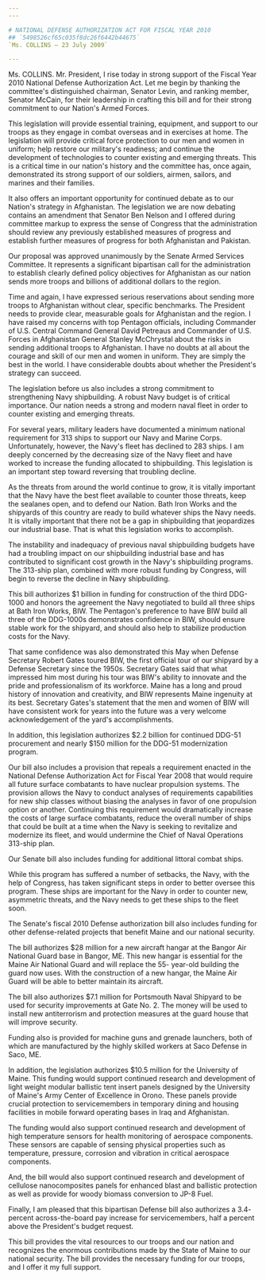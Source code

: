 ```yaml
---
---

# NATIONAL DEFENSE AUTHORIZATION ACT FOR FISCAL YEAR 2010
## `5498526cf65c035f8dc26f6442b44675`
`Ms. COLLINS — 23 July 2009`

---
```



Ms. COLLINS. Mr. President, I rise today in strong support of the 
Fiscal Year 2010 National Defense Authorization Act. Let me begin by 
thanking the committee's distinguished chairman, Senator Levin, and 
ranking member, Senator McCain, for their leadership in crafting this 
bill and for their strong commitment to our Nation's Armed Forces.

This legislation will provide essential training, equipment, and 
support to our troops as they engage in combat overseas and in 
exercises at home. The legislation will provide critical force 
protection to our men and women in uniform; help restore our military's 
readiness; and continue the development of technologies to counter 
existing and emerging threats. This is a critical time in our nation's 
history and the committee has, once again, demonstrated its strong 
support of our soldiers, airmen, sailors, and marines and their 
families.

It also offers an important opportunity for continued debate as to 
our Nation's strategy in Afghanistan. The legislation we are now 
debating contains an amendment that Senator Ben Nelson and I offered 
during committee markup to express the sense of Congress that the 
administration should review any previously established measures of 
progress and establish further measures of progress for both 
Afghanistan and Pakistan.

Our proposal was approved unanimously by the Senate Armed Services 
Committee. It represents a significant bipartisan call for the 
administration to establish clearly defined policy objectives for 
Afghanistan as our nation sends more troops and billions of additional 
dollars to the region.

Time and again, I have expressed serious reservations about sending 
more troops to Afghanistan without clear, specific benchmarks. The 
President needs to provide clear, measurable goals for Afghanistan and 
the region. I have raised my concerns with top Pentagon officials, 
including Commander of U.S. Central Command General David Petreaus and 
Commander of U.S. Forces in Afghanistan General Stanley McChrystal 
about the risks in sending additional troops to Afghanistan. I have no 
doubts at all about the courage and skill of our men and women in 
uniform. They are simply the best in the world. I have considerable 
doubts about whether the President's strategy can succeed.

The legislation before us also includes a strong commitment to 
strengthening Navy shipbuilding. A robust Navy budget is of critical 
importance. Our nation needs a strong and modern naval fleet in order 
to counter existing and emerging threats.

For several years, military leaders have documented a minimum 
national requirement for 313 ships to support our Navy and Marine 
Corps. Unfortunately, however, the Navy's fleet has declined to 283 
ships. I am deeply concerned by the decreasing size of the Navy fleet 
and have worked to increase the funding allocated to shipbuilding. This 
legislation is an important step toward reversing that troubling 
decline.

As the threats from around the world continue to grow, it is vitally 
important that the Navy have the best fleet available to counter those 
threats, keep the sealanes open, and to defend our Nation. Bath Iron 
Works and the shipyards of this country are ready to build whatever 
ships the Navy needs. It is vitally important that there not be a gap 
in shipbuilding that jeopardizes our industrial base. That is what this 
legislation works to accomplish.

The instability and inadequacy of previous naval shipbuilding budgets 
have had a troubling impact on our shipbuilding industrial base and has 
contributed to significant cost growth in the Navy's shipbuilding 
programs. The 313-ship plan, combined with more robust funding by 
Congress, will begin to reverse the decline in Navy shipbuilding.

This bill authorizes $1 billion in funding for construction of the 
third DDG-1000 and honors the agreement the Navy negotiated to build 
all three ships at Bath Iron Works, BIW. The Pentagon's preference to 
have BIW build all three of the DDG-1000s demonstrates confidence in 
BIW, should ensure stable work for the shipyard, and should also help 
to stabilize production costs for the Navy.

That same confidence was also demonstrated this May when Defense 
Secretary Robert Gates toured BIW, the first official tour of our 
shipyard by a Defense Secretary since the 1950s. Secretary Gates said 
that what impressed him most during his tour was BIW's ability to 
innovate and the pride and professionalism of its workforce. Maine has 
a long and proud history of innovation and creativity, and BIW 
represents Maine ingenuity at its best. Secretary Gates's statement 
that the men and women of BIW will have consistent work for years into 
the future was a very welcome acknowledgement of the yard's 
accomplishments.

In addition, this legislation authorizes $2.2 billion for continued 
DDG-51 procurement and nearly $150 million for the DDG-51 modernization 
program.

Our bill also includes a provision that repeals a requirement enacted 
in the National Defense Authorization Act for Fiscal Year 2008 that 
would require all future surface combatants to have nuclear propulsion 
systems. The provision allows the Navy to conduct analyses of 
requirements capabilities for new ship classes without biasing the 
analyses in favor of one propulsion option or another. Continuing this 
requirement would dramatically increase the costs of large surface 
combatants, reduce the overall number of ships that could be built at a 
time when the Navy is seeking to revitalize and modernize its fleet, 
and would undermine the Chief of Naval Operations 313-ship plan.

Our Senate bill also includes funding for additional littoral combat 
ships.


While this program has suffered a number of setbacks, the Navy, with 
the help of Congress, has taken significant steps in order to better 
oversee this program. These ships are important for the Navy in order 
to counter new, asymmetric threats, and the Navy needs to get these 
ships to the fleet soon.

The Senate's fiscal 2010 Defense authorization bill also includes 
funding for other defense-related projects that benefit Maine and our 
national security.

The bill authorizes $28 million for a new aircraft hangar at the 
Bangor Air National Guard base in Bangor, ME. This new hangar is 
essential for the Maine Air National Guard and will replace the 55-
year-old building the guard now uses. With the construction of a new 
hangar, the Maine Air Guard will be able to better maintain its 
aircraft.

The bill also authorizes $7.1 million for Portsmouth Naval Shipyard 
to be used for security improvements at Gate No. 2. The money will be 
used to install new antiterrorism and protection measures at the guard 
house that will improve security.

Funding also is provided for machine guns and grenade launchers, both 
of which are manufactured by the highly skilled workers at Saco Defense 
in Saco, ME.

In addition, the legislation authorizes $10.5 million for the 
University of Maine. This funding would support continued research and 
development of light weight modular ballistic tent insert panels 
designed by the University of Maine's Army Center of Excellence in 
Orono. These panels provide crucial protection to servicemembers in 
temporary dining and housing facilities in mobile forward operating 
bases in Iraq and Afghanistan.

The funding would also support continued research and development of 
high temperature sensors for health monitoring of aerospace components. 
These sensors are capable of sensing physical properties such as 
temperature, pressure, corrosion and vibration in critical aerospace 
components.

And, the bill would also support continued research and development 
of cellulose nanocomposites panels for enhanced blast and ballistic 
protection as well as provide for woody biomass conversion to JP-8 
Fuel.

Finally, I am pleased that this bipartisan Defense bill also 
authorizes a 3.4- percent across-the-board pay increase for 
servicemembers, half a percent above the President's budget request.

This bill provides the vital resources to our troops and our nation 
and recognizes the enormous contributions made by the State of Maine to 
our national security. The bill provides the necessary funding for our 
troops, and I offer it my full support.